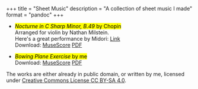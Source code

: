 +++
title = "Sheet Music"
description = "A collection of sheet music I made"
format = "pandoc"
+++

- <mark>*Nocturne in C Sharp Minor, B.49* by Chopin</mark>  
  Arranged for violin by Nathan Milstein.  
  Here's a great performance by Midori: [Link](https://www.youtube.com/watch?v=oHex-NcqX6c)  
  Download: [MuseScore](./Chopin%20-%20Nocturne%20in%20C%23%20Minor.mscx) [PDF](./Chopin%20-%20Nocturne%20in%20C%23%20Minor.pdf)  

- <mark>*Bowing Plane Exercise* by me</mark>  
  Download: [MuseScore](./Bowing_Planes_Exercise.mscx) [PDF](./Bowing_Planes_Exercise.pdf)

The works are either already in public domain, or written by me, licensed under [Creative Commons License CC BY-SA 4.0](http://creativecommons.org/licenses/by-sa/4.0/?ref=chooser-v1).
